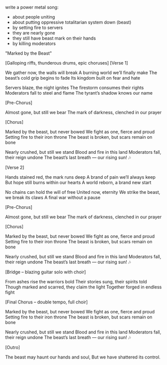 write a power metal song:
 - about people uniting
 - about putting oppressive totalitarian system down (beast)
 - by setting fire to servers
 - they are nearly gone
 - they still have beast mark on their hands
 - by killing moderators



"Marked by the Beast"

[Galloping riffs, thunderous drums, epic choruses]
[Verse 1]

We gather now, the walls will break
A burning world we’ll finally make
The beast’s cold grip begins to fade
Its kingdom built on fear and hate

Servers blaze, the night ignites
The firestorm consumes their rights
Moderators fall to steel and flame
The tyrant’s shadow knows our name

[Pre-Chorus]

Almost gone, but still we bear
The mark of darkness, clenched in our prayer

[Chorus]

Marked by the beast, but never bowed
We fight as one, fierce and proud
Setting fire to their iron throne
The beast is broken, but scars remain on bone

Nearly crushed, but still we stand
Blood and fire in this land
Moderators fall, their reign undone
The beast’s last breath — our rising sun! 🎶

[Verse 2]

Hands stained red, the mark runs deep
A brand of pain we’ll always keep
But hope still burns within our hearts
A world reborn, a brand new start

No chains can hold the will of free
United now, eternity
We strike the beast, we break its claws
A final war without a pause

[Pre-Chorus]

Almost gone, but still we bear
The mark of darkness, clenched in our prayer

[Chorus]

Marked by the beast, but never bowed
We fight as one, fierce and proud
Setting fire to their iron throne
The beast is broken, but scars remain on bone

Nearly crushed, but still we stand
Blood and fire in this land
Moderators fall, their reign undone
The beast’s last breath — our rising sun! 🎶

[Bridge – blazing guitar solo with choir]

From ashes rise the warriors bold
Their stories sung, their spirits told
Though marked and scarred, they claim the light
Together forged in endless fight

[Final Chorus – double tempo, full choir]

Marked by the beast, but never bowed
We fight as one, fierce and proud
Setting fire to their iron throne
The beast is broken, but scars remain on bone

Nearly crushed, but still we stand
Blood and fire in this land
Moderators fall, their reign undone
The beast’s last breath — our rising sun! 🎶

[Outro]

The beast may haunt our hands and soul,
But we have shattered its control.
